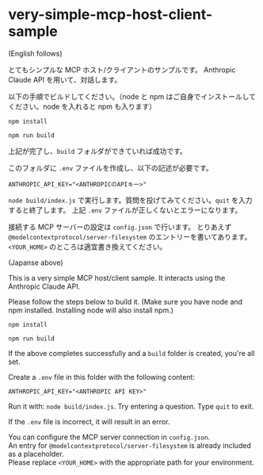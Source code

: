 # very-simple-mcp-host-client-sample
(English follows)

とてもシンプルな MCP ホスト/クライアントのサンプルです。
Anthropic Claude API を用いて、対話します。

以下の手順でビルドしてください。（node と npm はご自身でインストールしてください。node を入れると npm も入ります）

`npm install`

`npm run build`

上記が完了し、`build` フォルダができていれば成功です。

このフォルダに `.env` ファイルを作成し、以下の記述が必要です。

```
ANTHROPIC_API_KEY="<ANTHROPICのAPIキー>"
```

`node build/index.js` で実行します。質問を投げてみてください。`quit` を入力すると終了します。
上記 `.env` ファイルが正しくないとエラーになります。

接続する MCP サーバーの設定は `config.json` で行います。
とりあえず `@modelcontextprotocol/server-filesystem` のエントリーを書いてあります。
`<YOUR_HOME>` のところは適宜書き換えてください。


(Japanse above)

This is a very simple MCP host/client sample.
It interacts using the Anthropic Claude API.

Please follow the steps below to build it. (Make sure you have node and npm installed. Installing node will also install npm.)

`npm install`

`npm run build`

If the above completes successfully and a `build` folder is created, you're all set.

Create a `.env` file in this folder with the following content:

```
ANTHROPIC_API_KEY="<ANTHROPIC API KEY>"
```

Run it with: `node build/index.js`. Try entering a question. Type `quit` to exit.

If the `.env` file is incorrect, it will result in an error.

You can configure the MCP server connection in `config.json`.  
An entry for `@modelcontextprotocol/server-filesystem` is already included as a placeholder.  
Please replace `<YOUR_HOME>` with the appropriate path for your environment.
